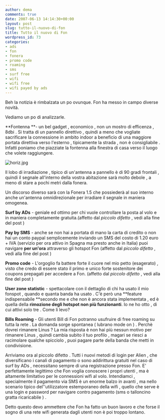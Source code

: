 ```yaml
---
author: dema
comments: true
date: 2007-06-13 14:14:30+00:00
layout: post
slug: tutto-il-nuovo-di-fon
title: Tutto il nuovo di Fon
wordpress_id: 73
categories:
- ads
- fon
- fonera
- promo code
- roaming
- sms
- surf free
- wifi
- wifi free
- wifi payed by ads
---
```


Beh la notizia è rimbalzata un po ovunque. Fon ha messo in campo diverse novità.

Vediamo un po di analizzarle.

**Fontenna **- un bel gadget , economico , non un mostro di efficenza , 8dbi . Si tratta di un pannello direttivo , quindi a meno che vogliate sacrificare la connessione in ambito indoor a beneficio di una maggiore portata direttiva verso l'esterno , tipicamente la strada , non è consigliabile . Infatti poniamo che piazziate la fontenna alla finestra di casa verso il luogo che volete raggiungere.

![horiz.jpg](http://dema.tv/wp-content/uploads/2007/06/horiz1.jpg)

Il lobo di irradiazione , tipico di un'antenna a pannello è di 90 gradi frontali , quindi il segnale all'interno della vostra abitazione sarà molto debole , a meno di stare a pochi metri dalla fonera.

Un discorso diverso sarà con la Fonera 1.5 che possiederà al suo interno anche un'antenna omnidirezionale per irradiare il segnale in maniera omogenea.

**Surf by ADs** - geniale ed ottimo per chi vuole controllare la posta al volo e in maniera completamente gratuita.(affetto dal _piccolo difetto_ , vedi alla fine del post )

**Pay by SMS** - anche se non hai a portata di mano la carta di credito o non hai un conto paypal  semplicemente inviando un SMS del costo di 1.20 euro + IVA (servizio per ora attivo in Spagna ma presto anche in Italia) puoi navigare **per un'ora** attraverso gli hotspot Fon (affetto dal _piccolo difetto_ , vedi alla fine del post )

**Promo code** - L'orgoglio fa battere forte il cuore nel mio petto (esagerato) , visto che credo di essere stato il primo e unico forte sostenitore dei coupons prepagati per accedere a Fon. (affetto dal _piccolo difetto_ , vedi alla fine del post )

**User zone statistic** -   spettacolare con il dettaglio di chi ha usato il mio fonspot , quando e quanta banda ha usato .  C'è però una **feature indispensabile **secondo me e che non è ancora stata implementata , ed è quella della **rimozione degli hotspot non più funzionanti**. Io ne ho otto , di cui attivi solo tre . Come li levo?

**Bills Roaming** - Gli utenti Bill di Fon potranno usufruire di free roaming su tutta la rete . La domanda sorge spontanea ( lubrano mode on ) . Perchè dovrei rimanere Linus ? La mia risposta è non hai più nessun motivo per rimanere Linus , quindi cambia subito il tuo profilo , magari se riesci a racimolare qualche spicciolo , puoi pagare parte della banda che metti in condivisione.

Arriviamo ora al piccolo difetto .  Tutti i nuovi metodi di login per Alien , che diversificano i canali di pagamento o sono addirittura gratuiti nel caso di surf by ADs , necessitano sempre di una registrazione presso Fon. E' perfettamente legittimo che Fon voglia conoscere i propri utenti , ma è altamente limitativo per le connessioni wifi al volo. Intendiamci , specialmente il pagamento via SMS è un enorme balzo in avanti , ma nello scenario tipico del''utilizzatore estemporaneo della wifi , quello che serve è una login e password per navigare contro pagamento (sms o talloncino gratta ricaricabile ) .

Detto questo devo ammettere che Fon ha fatto un buon lavoro e che forse il sogno di una rete wifi generata dagli utenti non è poi troppo lontano.
